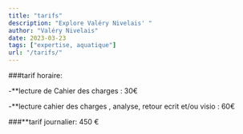 ```yaml
---
title: "tarifs"
description: "Explore Valéry Nivelais' "
author: "Valéry Nivelais"
date: 2023-03-23
tags: ["expertise, aquatique"]
url: "/tarifs/"
---
```


###tarif horaire:

-**lecture de Cahier des charges : 30€

-**lecture cahier des charges , analyse, retour ecrit et/ou visio : 60€

###**tarif journalier: 450 €